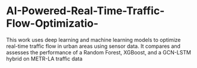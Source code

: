 # AI-Powered-Real-Time-Traffic-Flow-Optimizatio-
This work uses deep learning and machine learning models to optimize real-time traffic flow in urban areas using sensor data. It compares and assesses the performance of a Random Forest, XGBoost, and a GCN-LSTM hybrid on METR-LA traffic data
